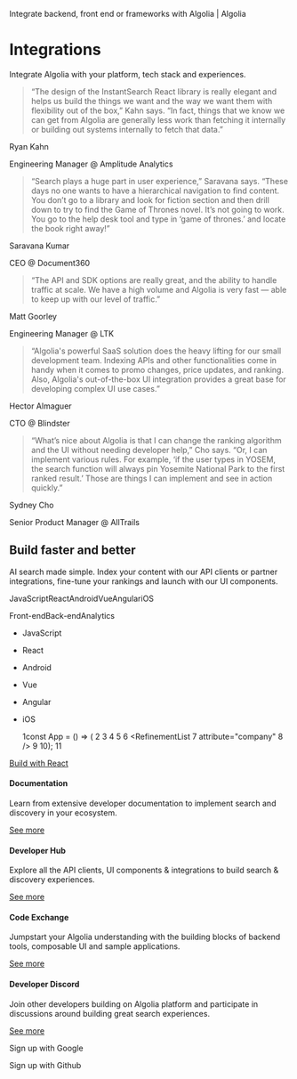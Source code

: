 Integrate backend, front end or frameworks with Algolia | Algolia

Integrations
============

Integrate Algolia with your platform, tech stack and experiences.

> “The design of the InstantSearch React library is really elegant and helps us build the things we want and the way we want them with flexibility out of the box,” Kahn says. “In fact, things that we know we can get from Algolia are generally less work than fetching it internally or building out systems internally to fetch that data.”

Ryan Kahn

Engineering Manager @ Amplitude Analytics

> “Search plays a huge part in user experience,” Saravana says. “These days no one wants to have a hierarchical navigation to find content. You don’t go to a library and look for fiction section and then drill down to try to find the Game of Thrones novel. It’s not going to work. You go to the help desk tool and type in ‘game of thrones.’ and locate the book right away!”

Saravana Kumar

CEO @ Document360

> “The API and SDK options are really great, and the ability to handle traffic at scale. We have a high volume and Algolia is very fast — able to keep up with our level of traffic.”

Matt Goorley

Engineering Manager @ LTK

> “Algolia's powerful SaaS solution does the heavy lifting for our small development team. Indexing APIs and other functionalities come in handy when it comes to promo changes, price updates, and ranking. Also, Algolia's out-of-the-box UI integration provides a great base for developing complex UI use cases.”

Hector Almaguer

CTO @ Blindster

> “What’s nice about Algolia is that I can change the ranking algorithm and the UI without needing developer help,” Cho says. “Or, I can implement various rules. For example, ‘if the user types in YOSEM, the search function will always pin Yosemite National Park to the first ranked result.’ Those are things I can implement and see in action quickly.”

Sydney Cho

Senior Product Manager @ AllTrails

Build faster and better
-----------------------

AI search made simple. Index your content with our API clients or partner integrations, fine-tune your rankings and launch with our UI components.

JavaScriptReactAndroidVueAngulariOS

Front-endBack-endAnalytics

*   JavaScript
    
*   React
    
*   Android
    
*   Vue
    
*   Angular
    
*   iOS
    

    1const App = () => (
    2<InstantSearch>
    3  <SearchBox />
    4  <Hits />
    5  <Pagination />
    6  <RefinementList
    7    attribute="company"
    8  />
    9</InstantSearch>
    10);
    11

[Build with React](https://www.algolia.com/developers/mobile-web-instantsearch-react/)

#### Documentation

Learn from extensive developer documentation to implement search and discovery in your ecosystem.

[See more](https://www.algolia.com/doc/)

#### Developer Hub

Explore all the API clients, UI components & integrations to build search & discovery experiences.

[See more](/developers/)

#### Code Exchange

Jumpstart your Algolia understanding with the building blocks of backend tools, composable UI and sample applications.

[See more](/developers/code-exchange/)

#### Developer Discord

Join other developers building on Algolia platform and participate in discussions around building great search experiences.

[See more](https://discord.com/invite/ytbZuTQukV)

Sign up with Google

Sign up with Github